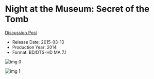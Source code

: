 # Night at the Museum: Secret of the Tomb

[Discussion Post](https://www.avsforum.com/threads/bass-eq-for-filtered-movies.2995212/post-57849486)

* Release Date: 2015-03-10
* Production Year: 2014
* Format: BD/DTS-HD MA 7.1

![img 0](https://i.imgur.com/wcnxiFK.jpg)

![img 1](https://i.imgur.com/HMr9had.jpg)

